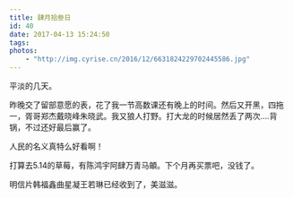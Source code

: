 ```yaml
---
title: 肆月拾叁日
id: 40
date: 2017-04-13 15:24:50
tags:
photos:
    - "http://img.cyrise.cn/2016/12/6631824229702445586.jpg"
---
```


平淡的几天。

昨晚交了留部意愿的表，花了我一节高数课还有晚上的时间。然后又开黑，四拖一，胥哥郑杰戴晓峰朱晓武。我又狼人打野。打大龙的时候居然丢了两次....背锅，不过还好最后赢了。

人民的名义真特么好看啊！

打算去5.14的草莓，有陈鸿宇阿肆万青马頔。下个月再买票吧，没钱了。

明信片韩福鑫曲星凝王若琳已经收到了，美滋滋。